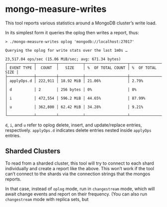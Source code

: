 # mongo-measure-writes

This tool reports various statistics around a MongoDB cluster’s write load.

In its simplest form it queries the oplog then writes a report, thus:
```
> ./mongo-measure-writes oplog 'mongodb://localhost:27017'

Querying the oplog for write stats over the last 1m0s …

23,517.04 ops/sec (15.06 MiB/sec; avg: 671.34 bytes)
┌────────────┬─────────┬───────────┬───────────────────┬──────────────────┐
│ EVENT TYPE │  COUNT  │   SIZE    │ %  OF TOTAL COUNT │ %  OF TOTAL SIZE │
├────────────┼─────────┼───────────┼───────────────────┼──────────────────┤
│ applyOps.d │ 222,911 │ 18.92 MiB │ 21.06%            │ 2.79%            │
│ d          │ 2       │ 256 bytes │ 0%                │ 0%               │
│ i          │ 472,554 │ 596.2 MiB │ 44.65%            │ 87.99%           │
│ u          │ 362,800 │ 62.42 MiB │ 34.28%            │ 9.21%            │
└────────────┴─────────┴───────────┴───────────────────┴──────────────────┘
```
`d`, `i`, and `u` refer to oplog delete, insert, and update/replace entries,
respectively. `applyOps.d` indicates delete entries nested inside `applyOps`
entries.

## Sharded Clusters

To read from a sharded cluster, this tool will try to connect to each
shard individually and create a report like the above. This won’t work
if the tool can’t connect to the shards via the connection strings that
the mongos reports.

In that case, instead of `oplog` mode, run in `changestream` mode, which
will await change events and report on their frequency. (You can also
run `changestream` mode with replica sets, but 
